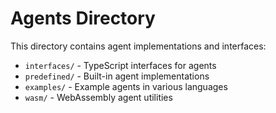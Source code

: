 # Agents Directory

This directory contains agent implementations and interfaces:

- `interfaces/` - TypeScript interfaces for agents
- `predefined/` - Built-in agent implementations
- `examples/` - Example agents in various languages
- `wasm/` - WebAssembly agent utilities